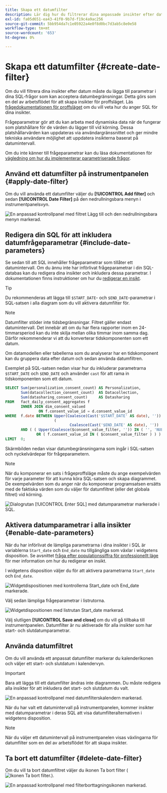 ```yaml
---
title: Skapa ett datumfilter
description: Lär dig hur du filtrerar dina anpassade insikter efter datum.
exl-id: fa05d651-ea43-41f0-9b7d-f19c4a9ac256
source-git-commit: 5bb954da7c1e05922a4e0f8d0bc7d3ab5c8e0e58
workflow-type: tm+mt
source-wordcount: '653'
ht-degree: 0%

---
```


# Skapa ett datumfilter {#create-date-filter}

Om du vill filtrera dina insikter efter datum måste du lägga till parametrar i dina SQL-frågor som kan acceptera datumbegränsningar. Detta görs som en del av arbetsflödet för att skapa insikter för proffsläget. Läs [frågedokumentationen för proffsläget](#query-pro-mode) om du vill veta hur du anger SQL för dina insikter.

Frågeparametrar gör att du kan arbeta med dynamiska data när de fungerar som platshållare för de värden du lägger till vid körning. Dessa platshållarvärden kan uppdateras via användargränssnittet och ger mindre tekniska användare möjlighet att uppdatera insikterna baserat på datumintervall.

Om du inte känner till frågeparametrar kan du läsa dokumentationen för [vägledning om hur du implementerar parametriserade frågor](../../../../query-service/ui/parameterized-queries.md).

## Använd ett datumfilter på instrumentpanelen {#apply-date-filter}

Om du vill använda ett datumfilter väljer du **[!UICONTROL Add filter]** och sedan **[!UICONTROL Date Filter]** på den nedrullningsbara menyn i instrumentpanelsvyn.

![En anpassad kontrollpanel med filtret Lägg till och den nedrullningsbara menyn markerad.](../../../images/customizable-insights/add-filter.png)

## Redigera din SQL för att inkludera datumfrågeparametrar {#include-date-parameters}

Se sedan till att SQL innehåller frågeparametrar som tillåter ett datumintervall. Om du ännu inte har införlivat frågeparametrar i din SQL-databas kan du redigera dina insikter och inkludera dessa parametrar. I dokumentationen finns instruktioner om hur du [redigerar en insikt](../query-pro-mode.md#edit).

>[!TIP]
>
>Du rekommenderas att lägga till `$START_DATE`- och `$END_DATE`-parametrar i SQL-satsen i alla diagram som du vill aktivera datumfilter för.

>[!NOTE]
>
>Datumfilter stöder inte tidsbegränsningar. Filtret gäller endast datumintervall. Det innebär att om du har flera rapporter inom en 24-timmarsperiod kan du inte skilja mellan olika timmar inom samma dag. Därför rekommenderar vi att du konverterar tidskomponenten som ett datum.

Om datamodellen eller tabellerna som du analyserar har en tidskomponent kan du gruppera data efter datum och sedan använda datumfiltren.

Exemplet på SQL-satsen nedan visar hur du inkluderar parametrarna `$START_DATE` och `$END_DATE` och använder `cast` för att rama in tidskomponenten som ett datum.

```sql
SELECT Sum(personalization_consent_count) AS Personalization,
       Sum(datacollection_consent_count)  AS Datacollection,
       Sum(datasharing_consent_count)     AS Datasharing
FROM   fact_daily_consent_aggregates f
       INNER JOIN dim_consent_valued
               ON f.consent_value_id = d.consent_value_id
WHERE  f.date BETWEEN Upper(Coalesce(Cast('$START_DATE' AS date), '')) AND Upper
                      (
                             Coalesce(Cast('$END_DATE' AS date), ''))
       AND ( ( Upper(Coalesce($consent_value_filter, '')) IN ( '', 'NULL' ) )
              OR ( f.consent_value_id IN ( $consent_value_filter ) ) )
LIMIT  0; 
```

Skärmbilden nedan visar datumbegränsningarna som ingår i SQL-satsen och nyckelvärdepar för frågeparametern.

>[!NOTE]
>
>När du komponerar en sats i frågeproffsläge måste du ange exempelvärden för varje parameter för att kunna köra SQL-satsen och skapa diagrammet. De exempelvärden som du anger när du komponerar programsatsen ersätts med de faktiska värden som du väljer för datumfiltret (eller det globala filtret) vid körning.

![Dialogrutan [!UICONTROL Enter SQL] med datumparametrar markerade i SQL.](../../../images/customizable-insights/sql-date-parameters.png)

## Aktivera datumparametrar i alla insikter {#enable-date-parameters}

När du har införlivat de lämpliga parametrarna i dina insikter i SQL är variablerna `Start_date` och `End_date` nu tillgängliga som växlar i widgetens disposition. Se avsnittet [fråga efter populationssiffra för professionellt läge](#populate-widget) för mer information om hur du redigerar en insikt.

I widgetens disposition väljer du för att aktivera parametrarna `Start_date` och `End_date`.

![Widgetdispositionen med kontrollerna Start_date och End_date markerade.](../../../images/customizable-insights/widget-composer-date-filter-toggles.png)

Välj sedan lämpliga frågeparametrar i listrutorna.

![Widgetdispositionen med listrutan Start_date markerad.](../../../images/customizable-insights/widget-composer-date-filter-dropdown.png)

Välj slutligen **[!UICONTROL Save and close]** om du vill gå tillbaka till instrumentpanelen. Datumfilter är nu aktiverade för alla insikter som har start- och slutdatumparametrar.

## Använda datumfiltret

Om du vill använda ett anpassat datumfilter markerar du kalenderikonen och väljer ett start- och slutdatum i kalendervyn.

>[!IMPORTANT]
>
>Bara att lägga till ett datumfilter ändras inte diagrammen. Du måste redigera alla insikter för att inkludera det start- och slutdatum du valt.

![En anpassad kontrollpanel med datumfilterskalendern markerad.](../../../images/customizable-insights/date-filter.png)

När du har valt ett datumintervall på instrumentpanelen, kommer insikter med datumparametrar i deras SQL att visa datumfilteralternativen i widgetens disposition.

>[!NOTE]
>
>När du väljer ett datumintervall på instrumentpanelen visas växlingarna för datumfilter som en del av arbetsflödet för att skapa insikter.

## Ta bort ett datumfilter {#delete-date-filter}

Om du vill ta bort datumfiltret väljer du ikonen Ta bort filter (![Ikonen Ta bort filter.](../../../images/customizable-insights/delete-filter-icon.png)).

![En anpassad kontrollpanel med filterborttagningsikonen markerad.](../../../images/customizable-insights/delete-date-filter.png)
